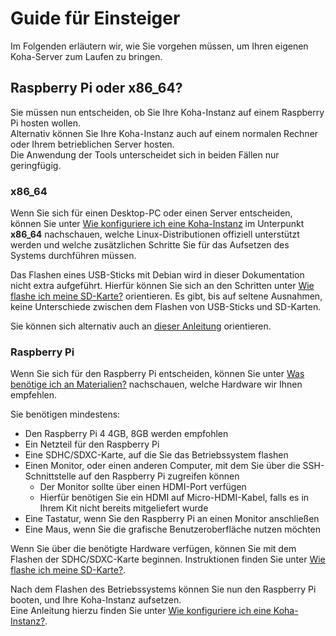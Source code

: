 # Guide für Einsteiger

Im Folgenden erläutern wir, wie Sie vorgehen müssen, um Ihren eigenen Koha-Server zum Laufen zu bringen.

## Raspberry Pi oder x86_64?

Sie müssen nun entscheiden, ob Sie Ihre Koha-Instanz auf einem Raspberry Pi hosten wollen.\
Alternativ können Sie Ihre Koha-Instanz auch auf einem normalen Rechner oder Ihrem betrieblichen Server hosten.\
Die Anwendung der Tools unterscheidet sich in beiden Fällen nur geringfügig.

### x86_64 

Wenn Sie sich für einen Desktop-PC oder einen Server entscheiden, können Sie unter [Wie konfiguriere ich eine Koha-Instanz](https://pders01.github.io/Koha_out_of_the_box/#/configuring) im Unterpunkt __x86_64__ nachschauen, welche Linux-Distributionen offiziell unterstützt werden und welche zusätzlichen Schritte Sie für das Aufsetzen des Systems durchführen müssen.  

Das Flashen eines USB-Sticks mit Debian wird in dieser Dokumentation nicht extra aufgeführt. Hierfür können Sie sich an den Schritten unter [Wie flashe ich meine SD-Karte?](https://pders01.github.io/Koha_out_of_the_box/#/flashing) orientieren. Es gibt, bis auf seltene Ausnahmen, keine Unterschiede zwischen dem Flashen von USB-Sticks und SD-Karten.  

Sie können sich alternativ auch an [dieser Anleitung](https://linuxmint-installation-guide.readthedocs.io/de/latest/burn.html#:~:text=Sie%20auf%20Schreiben.-,In%20Windows%2C%20Mac%20OS%20oder%20anderen%20Linux%2DDistributionen,und%20f%C3%BChren%20Sie%20es%20aus.&text=Klicken%20Sie%20auf%20Select%20image,Klicken%20Sie%20auf%20Flash!.) orientieren.

### Raspberry Pi

Wenn Sie sich für den Raspberry Pi entscheiden, können Sie unter [Was benötige ich an Materialien?](https://pders01.github.io/Koha_out_of_the_box/#/parts) nachschauen,
welche Hardware wir Ihnen empfehlen.  

Sie benötigen mindestens:
* Den Raspberry Pi 4 4GB, 8GB werden empfohlen
* Ein Netzteil für den Raspberry Pi
* Eine SDHC/SDXC-Karte, auf die Sie das Betriebssystem flashen
* Einen Monitor, oder einen anderen Computer, mit dem Sie über die SSH-Schnittstelle auf den Raspberry Pi zugreifen können
  * Der Monitor sollte über einen HDMI-Port verfügen
  * Hierfür benötigen Sie ein HDMI auf Micro-HDMI-Kabel, falls es in Ihrem Kit nicht bereits mitgeliefert wurde 
* Eine Tastatur, wenn Sie den Raspberry Pi an einen Monitor anschließen
* Eine Maus, wenn Sie die grafische Benutzeroberfläche nutzen möchten

Wenn Sie über die benötigte Hardware verfügen, können Sie mit dem Flashen der SDHC/SDXC-Karte beginnen. 
Instruktionen finden Sie unter [Wie flashe ich meine SD-Karte?](https://pders01.github.io/Koha_out_of_the_box/#/flashing).

Nach dem Flashen des Betriebssystems können Sie nun den Raspberry Pi booten, und Ihre Koha-Instanz aufsetzen.\
Eine Anleitung hierzu finden Sie unter [Wie konfiguriere ich eine Koha-Instanz?](https://pders01.github.io/Koha_out_of_the_box/#/configuring).


